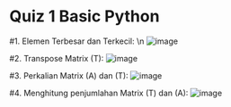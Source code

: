 # Quiz 1 Basic Python

#1. Elemen Terbesar dan Terkecil: \n
![image](https://github.com/dirdamegantara/quiz_1_026/assets/81964759/48109566-487a-4437-96d2-028b49b86c3f)

#2. Transpose Matrix (T):
![image](https://github.com/dirdamegantara/quiz_1_026/assets/81964759/a51f0904-3ad0-4631-94f1-c1ec0a5d733b)

#3. Perkalian Matrix (A) dan (T):
![image](https://github.com/dirdamegantara/quiz_1_026/assets/81964759/da76ade5-78ed-4d73-8d81-7fbedc98de7f)

#4. Menghitung penjumlahan Matrix (T) dan (A):
![image](https://github.com/dirdamegantara/quiz_1_026/assets/81964759/18758102-438f-453d-8ad8-64425193c50c)


